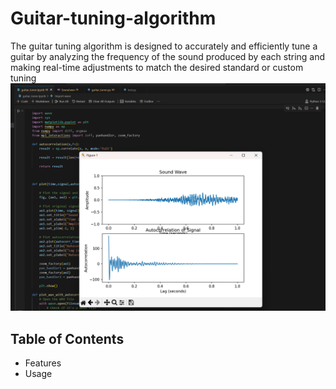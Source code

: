 # Guitar-tuning-algorithm 
The guitar tuning algorithm is designed to accurately and efficiently tune a guitar by analyzing the frequency of the sound produced by each string and making real-time adjustments to match the desired standard or custom tuning
![Guitar tuning algorithm image](./guitartunerSS.png)
## Table of Contents
- Features
- Usage
